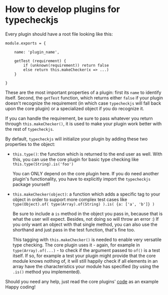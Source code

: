How to develop plugins for typecheckjs
===============================================

Every plugin should have a root file looking like this:

    module.exports = {
    
        name: 'plugin_name',
        
        getTest (requirement) {
            if (unknown(requirement)) return false
            else return this.makeChecker(x => ...)
        }
        
    }
    
These are the most important properties of a plugin: first its `name` to
identify itself. Second, the `getTest` function, which returns either `false` if
your plugin doesn't recognize the requirement (in which case `typecheckjs` will 
fall back upon the core plugin) or a specialized object if you do recognize it. 

If you can handle the requirement, be sure to pass whatever you return through
`this.makeChecker()`, it is used to make your plugin work better with the rest 
of `typecheckjs`.

By default, `typecheckjs` will initialize your plugin by adding these two
properties to the object: 

 - `this.type()`: the function which is returned to the end user as well.
    With this, you can use the core plugin for basic type checking like
    `this.type(String).is('foo')`

    You can ONLY depend on the core plugin here.
    If you do need another plugin's functionality, you have to explicitly import
    the `typecheckjs` package yourself!
    
 -  `this.makeChecker(object)`: a function which adds a specific tag to your
    object in order to support more complex test cases like <br>
    `type(Object).of( type(Array).of(String) ).is( {a: ['a', 'b']} )`

    Be sure to include a `is` method in the object you pass in, because that is 
    what the user will expect. Besides, not doing so will throw an error :)
    If you only want an object with that single method, you can also use the 
    shorthand and just pass in the test function, that's fine too.

    This tagging with `this.makeChecker()` is needed to enable very versatile 
    type checking. The core plugin uses it - again, for example in 
    `type(Array).of(...)` - to  check if the argument passed to `of()` is a 
    test itself. If so, for example a test your plugin might provide that the 
    core module knows nothing of, it will still happily check if all elements in 
    an array have the characteristics your module has specified (by using 
    the `.is()` method you implemented).

Should you need any help, just read the core plugins' [code][1] as an example
Happy coding!

[1]: ./lib/core.js